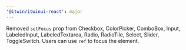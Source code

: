 ```yaml
---
'@itwin/itwinui-react': major
---
```


Removed `setFocus` prop from Checkbox, ColorPicker, ComboBox, Input, LabeledInput, LabeledTextarea, Radio, RadioTile, Select, Slider, ToggleSwitch. Users can use `ref` to focus the element.
